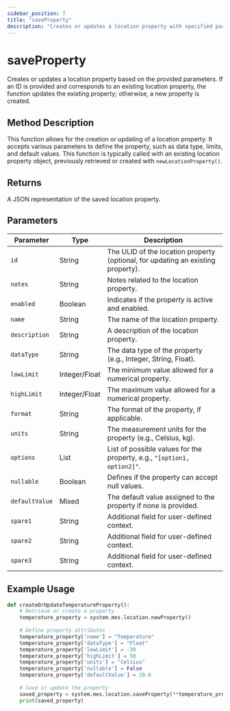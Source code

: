 ```yaml
---
sidebar_position: 7
title: "saveProperty"
description: "Creates or updates a location property with specified parameters."
---
```


# saveProperty

Creates or updates a location property based on the provided parameters. If an ID is provided and corresponds to an
existing location property, the function updates the existing property; otherwise, a new property is created.

## Method Description

This function allows for the creation or updating of a location property. It accepts various parameters to define the
property, such as data type, limits, and default values. This function is typically called with an existing location
property object, previously retrieved or created with `newLocationProperty()`.

## Returns

A JSON representation of the saved location property.

## Parameters

| Parameter      | Type          | Description                                                                      |
|----------------|---------------|----------------------------------------------------------------------------------|
| `id`           | String        | The ULID of the location property (optional, for updating an existing property). |
| `notes`        | String        | Notes related to the location property.                                          |
| `enabled`      | Boolean       | Indicates if the property is active and enabled.                                 |
| `name`         | String        | The name of the location property.                                               |
| `description`  | String        | A description of the location property.                                          |
| `dataType`     | String        | The data type of the property (e.g., Integer, String, Float).                    |
| `lowLimit`     | Integer/Float | The minimum value allowed for a numerical property.                              |
| `highLimit`    | Integer/Float | The maximum value allowed for a numerical property.                              |
| `format`       | String        | The format of the property, if applicable.                                       |
| `units`        | String        | The measurement units for the property (e.g., Celsius, kg).                      |
| `options`      | List          | List of possible values for the property, e.g., `"[option1, option2]"`.          |
| `nullable`     | Boolean       | Defines if the property can accept null values.                                  |
| `defaultValue` | Mixed         | The default value assigned to the property if none is provided.                  |
| `spare1`       | String        | Additional field for user-defined context.                                       |
| `spare2`       | String        | Additional field for user-defined context.                                       |
| `spare3`       | String        | Additional field for user-defined context.                                       |

## Example Usage

```python
def createOrUpdateTemperatureProperty():
    # Retrieve or create a property
    temperature_property = system.mes.location.newProperty()
    
    # Define property attributes
    temperature_property['name'] = "Temperature"
    temperature_property['dataType'] = "Float"
    temperature_property['lowLimit'] = -20
    temperature_property['highLimit'] = 50
    temperature_property['units'] = "Celsius"
    temperature_property['nullable'] = False
    temperature_property['defaultValue'] = 20.0
    
    # Save or update the property
    saved_property = system.mes.location.saveProperty(**temperature_property)
    print(saved_property)
